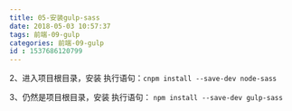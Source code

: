 ```yaml
---
title: 05-安装gulp-sass
date: 2018-05-03 10:57:37
tags: 前端-09-gulp
categories: 前端-09-gulp
id : 1537686120799
---
```

2、进入项目根目录，安装
执行语句：`cnpm install --save-dev node-sass`

3、仍然是项目根目录，安装
    执行语句： `npm install --save-dev gulp-sass`